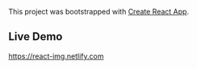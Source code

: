This project was bootstrapped with [Create React App](https://github.com/facebook/create-react-app).

## Live Demo

https://react-img.netlify.com
